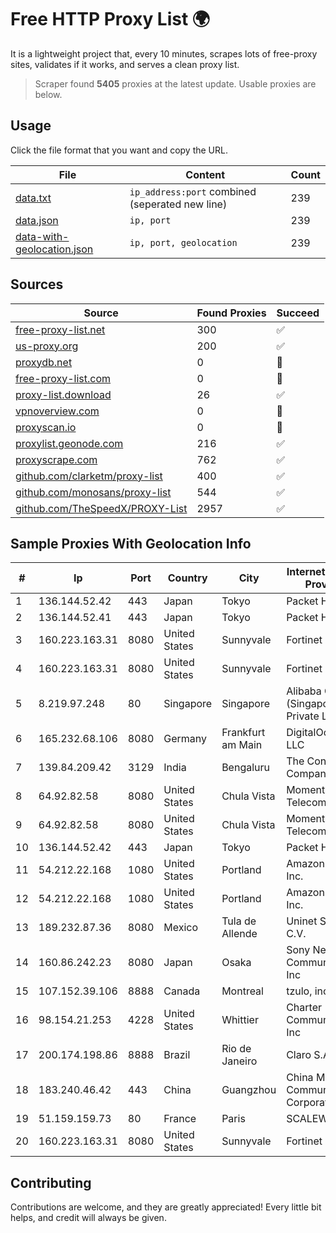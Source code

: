 
# Free HTTP Proxy List 🌍

It is a lightweight project that, every 10 minutes, scrapes lots of free-proxy sites, validates if it works, and serves a clean proxy list.


> Scraper found **5405** proxies at the latest update. Usable proxies are below.

## Usage

Click the file format that you want and copy the URL.


|File|Content|Count|
|----|-------|-----|
|[data.txt](https://raw.githubusercontent.com/themiralay/Proxy-List-World/master/data.txt)|`ip_address:port` combined (seperated new line)|239|
|[data.json](https://raw.githubusercontent.com/themiralay/Proxy-List-World/master/data.json)|`ip, port`|239|
|[data-with-geolocation.json](https://raw.githubusercontent.com/themiralay/Proxy-List-World/master/data-with-geolocation.json)|`ip, port, geolocation`|239|

## Sources

|Source|Found Proxies|Succeed|
|------|-------------|-------|
|[free-proxy-list.net](https://free-proxy-list.net)|300|✅|
|[us-proxy.org](https://www.us-proxy.org)|200|✅|
|[proxydb.net](http://proxydb.net)|0|🚫|
|[free-proxy-list.com](https://free-proxy-list.com/?page=&port=&type%5B%5D=http&type%5B%5D=https&up_time=0&search=Search)|0|🚫|
|[proxy-list.download](https://www.proxy-list.download/HTTP)|26|✅|
|[vpnoverview.com](https://vpnoverview.com/privacy/anonymous-browsing/free-proxy-servers)|0|🚫|
|[proxyscan.io](https://www.proxyscan.io)|0|🚫|
|[proxylist.geonode.com](https://proxylist.geonode.com/api/proxy-list?limit=300&page=1&sort_by=lastChecked&sort_type=desc&protocols=http,https)|216|✅|
|[proxyscrape.com](https://api.proxyscrape.com/v2/?request=displayproxies&protocol=http&timeout=10000&country=all&ssl=all&anonymity=all)|762|✅|
|[github.com/clarketm/proxy-list](https://raw.githubusercontent.com/clarketm/proxy-list/master/proxy-list-raw.txt)|400|✅|
|[github.com/monosans/proxy-list](https://raw.githubusercontent.com/monosans/proxy-list/main/proxies/http.txt)|544|✅|
|[github.com/TheSpeedX/PROXY-List](https://raw.githubusercontent.com/TheSpeedX/PROXY-List/master/http.txt)|2957|✅|


## Sample Proxies With Geolocation Info

|#|Ip|Port|Country|City|Internet Service Provider|
|-|--|----|-------|----|-------------------------|
|1|136.144.52.42|443|Japan|Tokyo|Packet Host, Inc.|
|2|136.144.52.41|443|Japan|Tokyo|Packet Host, Inc.|
|3|160.223.163.31|8080|United States|Sunnyvale|Fortinet Inc.|
|4|160.223.163.31|8080|United States|Sunnyvale|Fortinet Inc.|
|5|8.219.97.248|80|Singapore|Singapore|Alibaba Cloud (Singapore) Private Limited|
|6|165.232.68.106|8080|Germany|Frankfurt am Main|DigitalOcean, LLC|
|7|139.84.209.42|3129|India|Bengaluru|The Constant Company, LLC|
|8|64.92.82.58|8080|United States|Chula Vista|Momentum Telecom, Inc.|
|9|64.92.82.58|8080|United States|Chula Vista|Momentum Telecom, Inc.|
|10|136.144.52.42|443|Japan|Tokyo|Packet Host, Inc.|
|11|54.212.22.168|1080|United States|Portland|Amazon.com, Inc.|
|12|54.212.22.168|1080|United States|Portland|Amazon.com, Inc.|
|13|189.232.87.36|8080|Mexico|Tula de Allende|Uninet S.A. de C.V.|
|14|160.86.242.23|8080|Japan|Osaka|Sony Network Communications Inc|
|15|107.152.39.106|8888|Canada|Montreal|tzulo, inc.|
|16|98.154.21.253|4228|United States|Whittier|Charter Communications Inc|
|17|200.174.198.86|8888|Brazil|Rio de Janeiro|Claro S.A|
|18|183.240.46.42|443|China|Guangzhou|China Mobile Communications Corporation|
|19|51.159.159.73|80|France|Paris|SCALEWAY|
|20|160.223.163.31|8080|United States|Sunnyvale|Fortinet Inc.|



## Contributing

Contributions are welcome, and they are greatly appreciated! Every
little bit helps, and credit will always be given.

